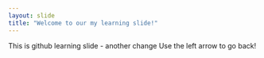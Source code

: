 ```yaml
---
layout: slide
title: "Welcome to our my learning slide!"
---
```

This is github learning slide - another change
Use the left arrow to go back!
